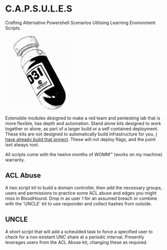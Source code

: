 # C.A.P.S.U.L.E.S
Crafting Alternative Powershell Scenarios Utilising Learning Environment Scripts.

![capsules](https://raw.githubusercontent.com/onecloudemoji/onecloudemoji.github.io/master/assets/images/CAPSULES.jpg)

Extensible modules designed to make a red team and pentesting lab that is more flexible, has depth and automation. Stand alone kits designed to work together or alone, as part of a larger build or a self contained deployment. These kits are not designed to automatically build infrastructure for you, [I have already build that project](https://github.com/onecloudemoji/ADLAB). These will not deploy flags, and the point isnt always root.

All scripts come with the twelve months of WOMM&trade; (works on my machine) warranty.


## ACL Abuse
A two script kit to build a domain controller, then add the necessary groups, users and permissions to practice some ACL abuse and edges you might miss in BloodHound. Drop in as user 1 for an assumed breach or combine with the 'UNCLE' kit to use responder and collect hashes from outside.

## UNCLE
A short script that will add a scheulded task to force a specified user to check for a non existant UNC share at a periodic interval. Presently leverages users from the ACL Abuse kit, changing these as required.

